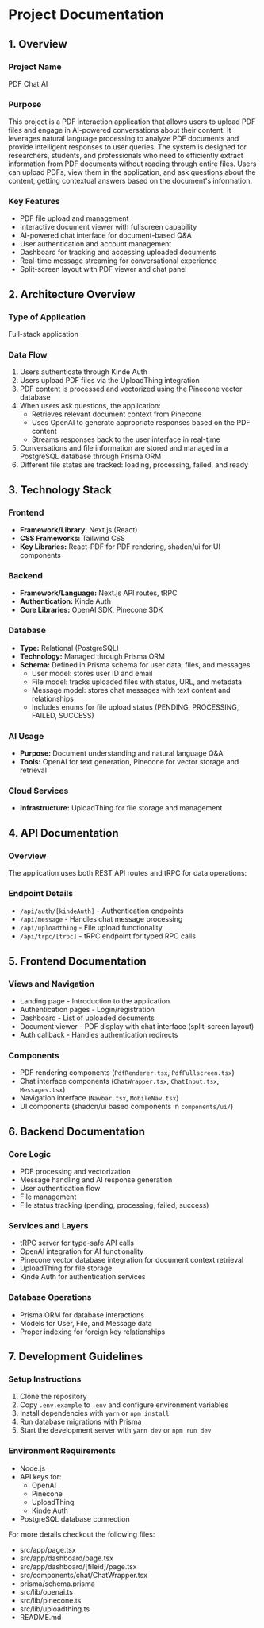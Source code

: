 # Project Documentation

## 1. Overview
### Project Name
PDF Chat AI

### Purpose
This project is a PDF interaction application that allows users to upload PDF files and engage in AI-powered conversations about their content. It leverages natural language processing to analyze PDF documents and provide intelligent responses to user queries. The system is designed for researchers, students, and professionals who need to efficiently extract information from PDF documents without reading through entire files. Users can upload PDFs, view them in the application, and ask questions about the content, getting contextual answers based on the document's information.

### Key Features
- PDF file upload and management
- Interactive document viewer with fullscreen capability
- AI-powered chat interface for document-based Q&A
- User authentication and account management
- Dashboard for tracking and accessing uploaded documents
- Real-time message streaming for conversational experience
- Split-screen layout with PDF viewer and chat panel

## 2. Architecture Overview
### Type of Application
Full-stack application

### Data Flow
1. Users authenticate through Kinde Auth
2. Users upload PDF files via the UploadThing integration
3. PDF content is processed and vectorized using the Pinecone vector database
4. When users ask questions, the application:
   - Retrieves relevant document context from Pinecone
   - Uses OpenAI to generate appropriate responses based on the PDF content
   - Streams responses back to the user interface in real-time
5. Conversations and file information are stored and managed in a PostgreSQL database through Prisma ORM
6. Different file states are tracked: loading, processing, failed, and ready

## 3. Technology Stack
### Frontend
- **Framework/Library:** Next.js (React)
- **CSS Frameworks:** Tailwind CSS
- **Key Libraries:** React-PDF for PDF rendering, shadcn/ui for UI components

### Backend
- **Framework/Language:** Next.js API routes, tRPC
- **Authentication:** Kinde Auth
- **Core Libraries:** OpenAI SDK, Pinecone SDK

### Database
- **Type:** Relational (PostgreSQL)
- **Technology:** Managed through Prisma ORM
- **Schema:** Defined in Prisma schema for user data, files, and messages
  - User model: stores user ID and email
  - File model: tracks uploaded files with status, URL, and metadata
  - Message model: stores chat messages with text content and relationships
  - Includes enums for file upload status (PENDING, PROCESSING, FAILED, SUCCESS)

### AI Usage
- **Purpose:** Document understanding and natural language Q&A
- **Tools:** OpenAI for text generation, Pinecone for vector storage and retrieval

### Cloud Services
- **Infrastructure:** UploadThing for file storage and management

## 4. API Documentation
### Overview
The application uses both REST API routes and tRPC for data operations:

### Endpoint Details
- `/api/auth/[kindeAuth]` - Authentication endpoints
- `/api/message` - Handles chat message processing
- `/api/uploadthing` - File upload functionality
- `/api/trpc/[trpc]` - tRPC endpoint for typed RPC calls

## 5. Frontend Documentation
### Views and Navigation
- Landing page - Introduction to the application
- Authentication pages - Login/registration
- Dashboard - List of uploaded documents
- Document viewer - PDF display with chat interface (split-screen layout)
- Auth callback - Handles authentication redirects

### Components
- PDF rendering components (`PdfRenderer.tsx`, `PdfFullscreen.tsx`)
- Chat interface components (`ChatWrapper.tsx`, `ChatInput.tsx`, `Messages.tsx`)
- Navigation interface (`Navbar.tsx`, `MobileNav.tsx`)
- UI components (shadcn/ui based components in `components/ui/`)

## 6. Backend Documentation
### Core Logic
- PDF processing and vectorization
- Message handling and AI response generation
- User authentication flow
- File management
- File status tracking (pending, processing, failed, success)

### Services and Layers
- tRPC server for type-safe API calls
- OpenAI integration for AI functionality
- Pinecone vector database integration for document context retrieval
- UploadThing for file storage
- Kinde Auth for authentication services

### Database Operations
- Prisma ORM for database interactions
- Models for User, File, and Message data
- Proper indexing for foreign key relationships

## 7. Development Guidelines
### Setup Instructions
1. Clone the repository
2. Copy `.env.example` to `.env` and configure environment variables
3. Install dependencies with `yarn` or `npm install`
4. Run database migrations with Prisma
5. Start the development server with `yarn dev` or `npm run dev`

### Environment Requirements
- Node.js
- API keys for:
  - OpenAI
  - Pinecone
  - UploadThing
  - Kinde Auth
- PostgreSQL database connection

For more details checkout the following files:
- src/app/page.tsx
- src/app/dashboard/page.tsx
- src/app/dashboard/[fileid]/page.tsx
- src/components/chat/ChatWrapper.tsx
- prisma/schema.prisma
- src/lib/openai.ts
- src/lib/pinecone.ts
- src/lib/uploadthing.ts
- README.md
